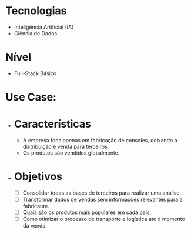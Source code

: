 # Tecnologias
- Inteligência Artificial (IA)
- Ciência de Dados

# Nível
- Full-Stack Básico

# Use Case:
- # Características
    - A empresa foca apenas em fabricação de consoles, deixando a distribuição e venda para terceiros.
   - Os produtos são vendidos globalmente.

 - # Objetivos
    - [ ] Consolidar todas as bases de terceiros para realizar uma análise.
    - [ ] Transformar dados de vendas sem informações relevantes para a fabricante.
    - [ ] Quais são os produtos mais populares em cada país.
    - [ ] Como otimizar o processo de transporte e logística até o momento da venda.
